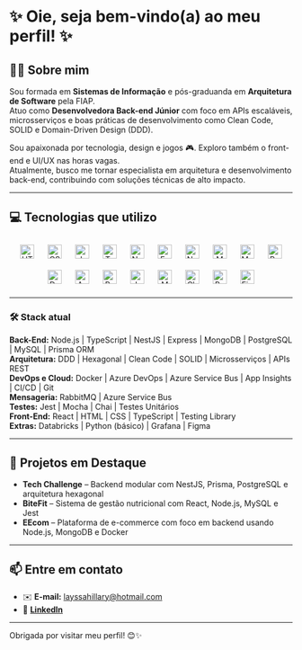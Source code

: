 # ✨ Oie, seja bem-vindo(a) ao meu perfil! ✨  

## 👩‍💻 Sobre mim  
Sou formada em **Sistemas de Informação** e pós-graduanda em **Arquitetura de Software** pela FIAP.  
Atuo como **Desenvolvedora Back-end Júnior** com foco em APIs escaláveis, microsserviços e boas práticas de desenvolvimento como Clean Code, SOLID e Domain-Driven Design (DDD).  

Sou apaixonada por tecnologia, design e jogos 🎮. Exploro também o front-end e UI/UX nas horas vagas.  
Atualmente, busco me tornar especialista em arquitetura e desenvolvimento back-end, contribuindo com soluções técnicas de alto impacto.

---

## 💻 Tecnologias que utilizo

<div align="center">  
  <a href="https://en.wikipedia.org/wiki/HTML5" target="_blank"><img style="margin: 10px" src="https://profilinator.rishav.dev/skills-assets/html5-original-wordmark.svg" alt="HTML5" height="25" /></a>  
  <a href="https://www.w3schools.com/css/" target="_blank"><img style="margin: 10px" src="https://profilinator.rishav.dev/skills-assets/css3-original-wordmark.svg" alt="CSS3" height="25" /></a>  
  <a href="https://www.javascript.com/" target="_blank"><img style="margin: 10px" src="https://profilinator.rishav.dev/skills-assets/javascript-original.svg" alt="JavaScript" height="25" /></a>  
  <a href="https://www.typescriptlang.org/" target="_blank"><img style="margin: 10px" src="https://profilinator.rishav.dev/skills-assets/typescript-original.svg" alt="TypeScript" height="25" /></a>  
  <a href="https://nodejs.org/" target="_blank"><img style="margin: 10px" src="https://profilinator.rishav.dev/skills-assets/nodejs-original-wordmark.svg" alt="Node.js" height="25" /></a>  
  <a href="https://expressjs.com/" target="_blank"><img style="margin: 10px" src="https://profilinator.rishav.dev/skills-assets/express-original-wordmark.svg" alt="Express.js" height="25" /></a>  
  <a href="https://nestjs.com/" target="_blank"><img style="margin: 10px" src="https://user-images.githubusercontent.com/39358128/170875209-e8264b3f-1927-41a7-8f1a-b82f6bcf6367.png" alt="NestJS" height="25" /></a>  
  <a href="https://www.mongodb.com/" target="_blank"><img style="margin: 10px" src="https://profilinator.rishav.dev/skills-assets/mongodb-original-wordmark.svg" alt="MongoDB" height="25" /></a>  
  <a href="https://www.mysql.com/" target="_blank"><img style="margin: 10px" src="https://profilinator.rishav.dev/skills-assets/mysql-original-wordmark.svg" alt="MySQL" height="25" /></a>  
  <a href="https://www.postgresql.org/" target="_blank"><img style="margin: 10px" src="https://profilinator.rishav.dev/skills-assets/postgresql-original-wordmark.svg" alt="PostgreSQL" height="25" /></a>  
  <a href="https://www.docker.com/" target="_blank"><img style="margin: 10px" src="https://profilinator.rishav.dev/skills-assets/docker-original-wordmark.svg" alt="Docker" height="25" /></a>  
  <a href="https://azure.microsoft.com/" target="_blank"><img style="margin: 10px" src="https://profilinator.rishav.dev/skills-assets/microsoft_azure-icon.svg" alt="Azure" height="25" /></a>  
  <a href="https://rabbitmq.com/" target="_blank"><img style="margin: 10px" src="https://profilinator.rishav.dev/skills-assets/rabbitmq-icon.svg" alt="RabbitMQ" height="25" /></a>  
  <a href="https://jestjs.io/" target="_blank"><img style="margin: 10px" src="https://profilinator.rishav.dev/skills-assets/jest.svg" alt="Jest" height="25" /></a>  
  <a href="https://mochajs.org/" target="_blank"><img style="margin: 10px" src="https://profilinator.rishav.dev/skills-assets/mocha.png" alt="Mocha" height="25" /></a>  
  <a href="https://www.chaijs.com/" target="_blank"><img style="margin: 10px" src="https://profilinator.rishav.dev/skills-assets/chai.png" alt="Chai" height="25" /></a>  
  <a href="https://reactjs.org/" target="_blank"><img style="margin: 10px" src="https://profilinator.rishav.dev/skills-assets/react-original-wordmark.svg" alt="React" height="25" /></a>  
  <a href="https://figma.com/" target="_blank"><img style="margin: 10px" src="https://profilinator.rishav.dev/skills-assets/figma-icon.svg" alt="Figma" height="25" /></a>  
</div>  

---

### 🛠️ Stack atual

**Back-End:** Node.js | TypeScript | NestJS | Express | MongoDB | PostgreSQL | MySQL | Prisma ORM  
**Arquitetura:** DDD | Hexagonal | Clean Code | SOLID | Microsserviços | APIs REST  
**DevOps e Cloud:** Docker | Azure DevOps | Azure Service Bus | App Insights | CI/CD | Git  
**Mensageria:** RabbitMQ | Azure Service Bus  
**Testes:** Jest | Mocha | Chai | Testes Unitários  
**Front-End:** React | HTML | CSS | TypeScript | Testing Library  
**Extras:** Databricks | Python (básico) | Grafana | Figma  

---

## 🚀 Projetos em Destaque  

- **Tech Challenge** – Backend modular com NestJS, Prisma, PostgreSQL e arquitetura hexagonal  
- **BiteFit** – Sistema de gestão nutricional com React, Node.js, MySQL e Jest  
- **EEcom** – Plataforma de e-commerce com foco em backend usando Node.js, MongoDB e Docker  

---

## 📫 Entre em contato

- ✉️ **E-mail:** layssahillary@hotmail.com  
- 🔗 [**LinkedIn**](https://www.linkedin.com/in/layssahillary)  

---

Obrigada por visitar meu perfil! 😊✨
